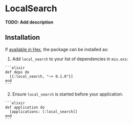 # LocalSearch

**TODO: Add description**

## Installation

If [available in Hex](https://hex.pm/docs/publish), the package can be installed as:

  1. Add `local_search` to your list of dependencies in `mix.exs`:

    ```elixir
    def deps do
      [{:local_search, "~> 0.1.0"}]
    end
    ```

  2. Ensure `local_search` is started before your application:

    ```elixir
    def application do
      [applications: [:local_search]]
    end
    ```

